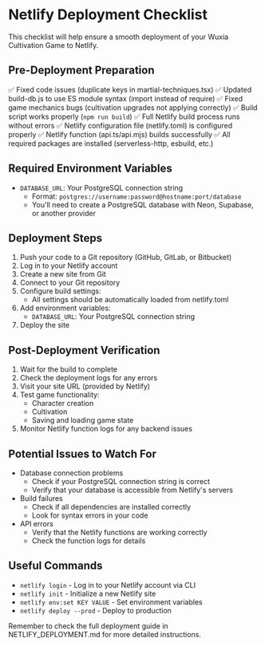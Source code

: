 # Netlify Deployment Checklist

This checklist will help ensure a smooth deployment of your Wuxia Cultivation Game to Netlify.

## Pre-Deployment Preparation

✅ Fixed code issues (duplicate keys in martial-techniques.tsx)
✅ Updated build-db.js to use ES module syntax (import instead of require)
✅ Fixed game mechanics bugs (cultivation upgrades not applying correctly)
✅ Build script works properly (`npm run build`)
✅ Full Netlify build process runs without errors
✅ Netlify configuration file (netlify.toml) is configured properly
✅ Netlify function (api.ts/api.mjs) builds successfully
✅ All required packages are installed (serverless-http, esbuild, etc.)

## Required Environment Variables

- `DATABASE_URL`: Your PostgreSQL connection string
  - Format: `postgres://username:password@hostname:port/database`
  - You'll need to create a PostgreSQL database with Neon, Supabase, or another provider

## Deployment Steps

1. Push your code to a Git repository (GitHub, GitLab, or Bitbucket)
2. Log in to your Netlify account
3. Create a new site from Git
4. Connect to your Git repository
5. Configure build settings:
   - All settings should be automatically loaded from netlify.toml
6. Add environment variables:
   - `DATABASE_URL`: Your PostgreSQL connection string
7. Deploy the site

## Post-Deployment Verification

1. Wait for the build to complete
2. Check the deployment logs for any errors
3. Visit your site URL (provided by Netlify)
4. Test game functionality:
   - Character creation
   - Cultivation
   - Saving and loading game state
5. Monitor Netlify function logs for any backend issues

## Potential Issues to Watch For

- Database connection problems
  - Check if your PostgreSQL connection string is correct
  - Verify that your database is accessible from Netlify's servers
- Build failures
  - Check if all dependencies are installed correctly
  - Look for syntax errors in your code
- API errors
  - Verify that the Netlify functions are working correctly
  - Check the function logs for details

## Useful Commands

- `netlify login` - Log in to your Netlify account via CLI
- `netlify init` - Initialize a new Netlify site
- `netlify env:set KEY VALUE` - Set environment variables
- `netlify deploy --prod` - Deploy to production

Remember to check the full deployment guide in NETLIFY_DEPLOYMENT.md for more detailed instructions.